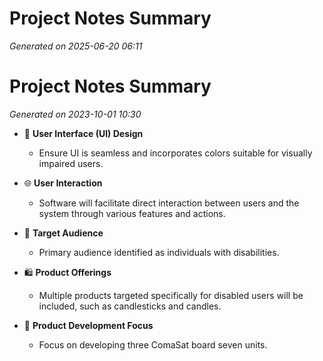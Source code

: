 # Project Notes Summary

*Generated on 2025-06-20 06:11*

# Project Notes Summary

*Generated on 2023-10-01 10:30*

- 🎨 **User Interface (UI) Design**
  - Ensure UI is seamless and incorporates colors suitable for visually impaired users.

- 🌐 **User Interaction**
  - Software will facilitate direct interaction between users and the system through various features and actions.

- 🎯 **Target Audience**
  - Primary audience identified as individuals with disabilities.

- 🛍️ **Product Offerings**
  - Multiple products targeted specifically for disabled users will be included, such as candlesticks and candles.

- 🔧 **Product Development Focus**
  - Focus on developing three ComaSat board seven units.